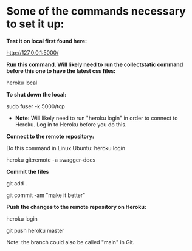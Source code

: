 
# Some of the commands necessary to set it up:

**Test it on local first found here:**

 http://127.0.0.1:5000/

**Run this command.  Will likely need to run the collectstatic command before this one to have the latest css files:**

heroku local

**To shut down the local:**

sudo fuser -k 5000/tcp

* **Note:** Will likely need to run "heroku login" in order to connect to Heroku.  Log in to Heroku before you do this.

**Connect to the remote repository:**

Do this command in Linux Ubuntu: heroku login

heroku git:remote -a swagger-docs

**Commit the files**

git add .

git commit -am "make it better"

**Push the changes to the remote repository on Heroku:**

heroku login

git push heroku master

Note: the branch could also be called "main" in Git.
